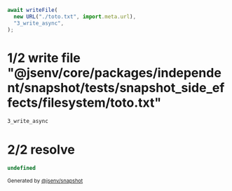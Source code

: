 ```js
await writeFile(
  new URL("./toto.txt", import.meta.url),
  "3_write_async",
);
```

# 1/2 write file "@jsenv/core/packages/independent/snapshot/tests/snapshot_side_effects/filesystem/toto.txt"

```txt
3_write_async
```

# 2/2 resolve

```js
undefined
```

<sub>
  Generated by <a href="https://github.com/jsenv/core/tree/main/packages/independent/snapshot">@jsenv/snapshot</a>
</sub>